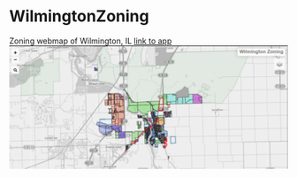 # WilmingtonZoning
Zoning webmap of Wilmington, IL [link to app](https://underjollyroger.github.io/WilmingtonZoning/#12/41.3246/-88.1556)
![GitHub Logo](/wilmingtonzoning_readme.png)
